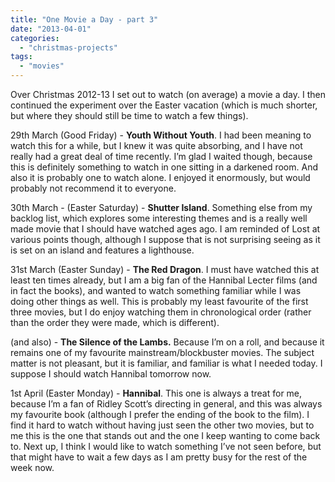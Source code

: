 ```yaml
---
title: "One Movie a Day - part 3"
date: "2013-04-01"
categories: 
  - "christmas-projects"
tags: 
  - "movies"
---
```


Over Christmas 2012-13 I set out to watch (on average) a movie a day. I then continued the experiment over the Easter vacation (which is much shorter, but where they should still be time to watch a few things).

29th March (Good Friday) - **Youth Without Youth**. I had been meaning to watch this for a while, but I knew it was quite absorbing, and I have not really had a great deal of time recently. I’m glad I waited though, because this is definitely something to watch in one sitting in a darkened room. And also it is probably one to watch alone. I enjoyed it enormously, but would probably not recommend it to everyone.

30th March - (Easter Saturday) - **Shutter Island**. Something else from my backlog list, which explores some interesting themes and is a really well made movie that I should have watched ages ago. I am reminded of Lost at various points though, although I suppose that is not surprising seeing as it is set on an island and features a lighthouse.

31st March (Easter Sunday) - **The Red Dragon**. I must have watched this at least ten times already, but I am a big fan of the Hannibal Lecter films (and in fact the books), and wanted to watch something familiar while I was doing other things as well. This is probably my least favourite of the first three movies, but I do enjoy watching them in chronological order (rather than the order they were made, which is different).

(and also) - **The Silence of the Lambs.** Because I’m on a roll, and because it remains one of my favourite mainstream/blockbuster movies. The subject matter is not pleasant, but it is familiar, and familiar is what I needed today. I suppose I should watch Hannibal tomorrow now.

1st April (Easter Monday) - **Hannibal**. This one is always a treat for me, because I’m a fan of Ridley Scott’s directing in general, and this was always my favourite book (although I prefer the ending of the book to the film). I find it hard to watch without having just seen the other two movies, but to me this is the one that stands out and the one I keep wanting to come back to. Next up, I think I would like to watch something I’ve not seen before, but that might have to wait a few days as I am pretty busy for the rest of the week now.

